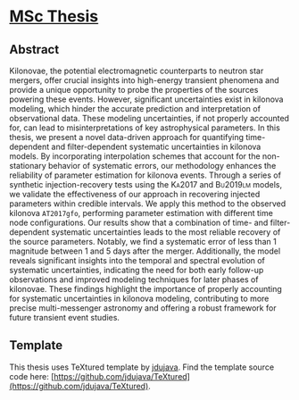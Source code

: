 # [MSc Thesis](SahilJhawar_MSc_Thesis.pdf)



## Abstract
Kilonovae, the potential electromagnetic counterparts to neutron star mergers, offer crucial insights into high-energy transient phenomena and provide a unique opportunity to probe the properties of the sources powering these events. However, significant uncertainties exist in kilonova modeling, which hinder the accurate prediction and interpretation of observational data. These modeling uncertainties, if not properly accounted for, can lead to misinterpretations of key astrophysical parameters. In this thesis, we present a novel data-driven approach for quantifying time-dependent and filter-dependent systematic uncertainties in kilonova models. By incorporating interpolation schemes that account for the non-stationary behavior of systematic errors, our methodology enhances the reliability of parameter estimation for kilonova events. Through a series of synthetic injection-recovery tests using the <span style="font-variant: small-caps;">Ka2017</span>
 and <span style="font-variant: small-caps;">Bu2019lm</span> models, we validate the effectiveness of our approach in recovering injected parameters within credible intervals. We apply this method to the observed kilonova `AT2017gfo`, performing parameter estimation with different time node configurations. Our results show that a combination of time- and filter-dependent systematic uncertainties leads to the most reliable recovery of the source parameters. Notably, we find a systematic error of less than 1 magnitude between 1 and 5 days after the merger. Additionally, the model reveals significant insights into the temporal and spectral evolution of systematic uncertainties, indicating the  need for both early follow-up observations and improved modeling techniques for later phases of kilonovae. These findings highlight the importance of properly accounting for systematic uncertainties in kilonova modeling, contributing to more precise multi-messenger astronomy and offering a robust framework for future transient event studies.

## Template
This thesis uses TeXtured template by [jdujava](https://github.com/jdujava/). Find the template source code here: [https://github.com/jdujava/TeXtured](https://github.com/jdujava/TeXtured).
